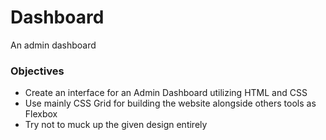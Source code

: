 # Dashboard
An admin dashboard

### Objectives

- Create an interface for an Admin Dashboard utilizing HTML and CSS
- Use mainly CSS Grid for building the website alongside others tools as Flexbox
- Try not to muck up the given design entirely

###
